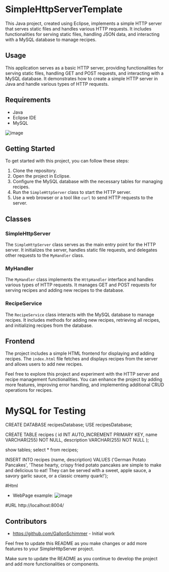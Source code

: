 # SimpleHttpServerTemplate

This Java project, created using Eclipse, implements a simple HTTP server that serves static files and handles various HTTP requests. It includes functionalities for serving static files, handling JSON data, and interacting with a MySQL database to manage recipes.

## Usage

This application serves as a basic HTTP server, providing functionalities for serving static files, handling GET and POST requests, and interacting with a MySQL database. It demonstrates how to create a simple HTTP server in Java and handle various types of HTTP requests.

## Requirements

- Java
- Eclipse IDE
- MySQL
  
![image](https://github.com/GallonSchimmer/SimpleHttpServerTemplate/assets/26065891/7f8c3c7b-25fc-43df-8bdb-56ecc3732068)

## Getting Started

To get started with this project, you can follow these steps:

1. Clone the repository.
2. Open the project in Eclipse.
3. Configure the MySQL database with the necessary tables for managing recipes.
4. Run the `SimpleHttpServer` class to start the HTTP server.
5. Use a web browser or a tool like `curl` to send HTTP requests to the server.



## Classes

### SimpleHttpServer

The `SimpleHttpServer` class serves as the main entry point for the HTTP server. It initializes the server, handles static file requests, and delegates other requests to the `MyHandler` class.

### MyHandler

The `MyHandler` class implements the `HttpHandler` interface and handles various types of HTTP requests. It manages GET and POST requests for serving recipes and adding new recipes to the database.

### RecipeService

The `RecipeService` class interacts with the MySQL database to manage recipes. It includes methods for adding new recipes, retrieving all recipes, and initializing recipes from the database.

## Frontend

The project includes a simple HTML frontend for displaying and adding recipes. The `index.html` file fetches and displays recipes from the server and allows users to add new recipes.

Feel free to explore this project and experiment with the HTTP server and recipe management functionalities. You can enhance the project by adding more features, improving error handling, and implementing additional CRUD operations for recipes.

# MySQL for Testing
CREATE DATABASE recipesDatabase; 
USE recipesDatabase;

CREATE TABLE recipes (
    id INT AUTO_INCREMENT PRIMARY KEY,
    name VARCHAR(255) NOT NULL,
    description VARCHAR(255) NOT NULL
);

show tables;
select * from recipes;

INSERT INTO recipes (name, description)
VALUES ('German Potato Pancakes', 'These hearty, crispy fried potato pancakes are simple to make and delicious to eat! They can be served with a sweet, apple sauce, a savory garlic sauce, or a classic creamy quark!');

#Html
- WebPage example:
![image](https://github.com/GallonSchimmer/SimpleHttpServerTemplate/assets/26065891/d8a4007c-5d5e-43ab-b381-8f5245b60809)

#URL
http://localhost:8004/

## Contributors

- https://github.com/GallonSchimmer - Initial work

Feel free to update this README as you make changes or add more features to your SimpleHttpServer project.

Make sure to update the README as you continue to develop the project and add more functionalities or components.
